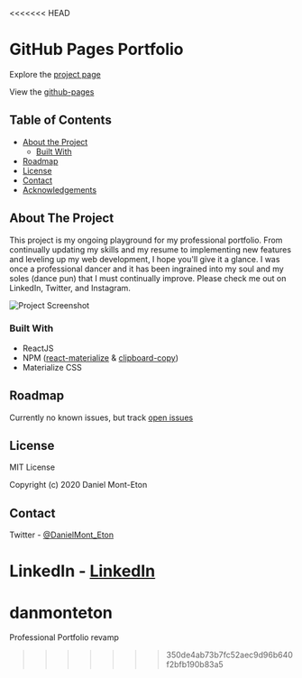 <<<<<<< HEAD
# GitHub Pages Portfolio

Explore the [project page](https://github.com/dansirdan/dansirdan.github.io)

View the [github-pages](https://dansirdan.github.io/)

## Table of Contents

- [About the Project](#about-the-project)
  - [Built With](#built-with)
- [Roadmap](#roadmap)
- [License](#license)
- [Contact](#contact)
- [Acknowledgements](#acknowledgements)

## About The Project

This project is my ongoing playground for my professional portfolio. From continually updating my skills and my resume to implementing new features and leveling up my web development, I hope you'll give it a glance. I was once a professional dancer and it has been ingrained into my soul and my soles (dance pun) that I must continually improve. Please check me out on LinkedIn, Twitter, and Instagram.

![Project Screenshot](assets/images/readmeimg.png)

### Built With

- ReactJS
- NPM ([react-materialize](http://react-materialize.github.io/) & [clipboard-copy](https://www.npmjs.com/package/clipboard-copy))
- Materialize CSS

## Roadmap

Currently no known issues, but track [open issues](https://github.com/dansirdan/dansirdan.github.io/issues)

## License

MIT License

Copyright (c) 2020 Daniel Mont-Eton

## Contact

Twitter - [@DanielMont_Eton](https://twitter.com/DanielMont_Eton)

LinkedIn - [LinkedIn](https://www.linkedin.com/in/daniel-mont-eton-43a81055/)
=======
# danmonteton
Professional Portfolio revamp
>>>>>>> 350de4ab73b7fc52aec9d96b640f2bfb190b83a5
